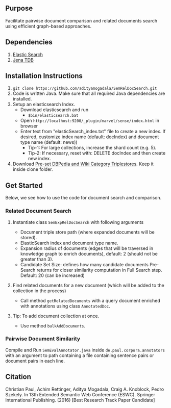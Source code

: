 ## Purpose 

Facilitate pairwise document comparison and related documents search using efficient graph-based approaches.

## Dependencies

1. [Elastic Search](https://www.elastic.co/downloads/elasticsearch)
2. [Jena TDB](https://jena.apache.org/documentation/tdb/)


## Installation Instructions

1. `git clone https://github.com/adityamogadala/SemRelDocSearch.git`
1. Code is written Java. Make sure that all required Java dependencies are installed.
2. Setup an elasticsearch Index.
	* Download elasticsearch and run
		* `$bin/elasticsearch.bat`
	* Open `http://localhost:9200/_plugin/marvel/sense/index.html` in browser
	* Enter text from "elasticSearch\_index.txt" file to create a new index. If desired, customize index name (default: docIndex) and document type name (default: news))
		* Tip-1: For large collections, increase the shard count (e.g. 5).
		* Tip-2: If necessary, reset with: DELETE docIndex and then create new index.
3. Download [Pre-set DBPedia and Wiki Category Triplestores](http://people.aifb.kit.edu/amo/eswc2016/data/triple_data.7z). Keep it inside clone folder.

## Get Started

Below, we see how to use the code for document search and comparison.

### Related Document Search

1. Instantiate class `SemExpRelDocSearch` with following arguments 
	* Document triple store path (where expanded documents will be stored).
	* ElasticSearch index and document type name.
	* Expansion radius of documents (edges that will be traversed in knowledge graph to enrich documents), default: 2 (should not be greater than 3).
	* Candidate Set Size: defines how many candidate documents Pre-Search returns for closer similarity computation in Full Search step. Default: 20 (can be increased)

2. Find related documents for a new document (which will be added to the collection in the process)
	* Call method `getRelatedDocuments` with a query document enriched with annotations using class `AnnotatedDoc`.

3. Tip: To add document collection at once.
	* Use method `bulkAddDocuments`.

		
### Pairwise Document Similarity 

Compile and Run `SemEvalAnnotator.java` inside `de.paul.corpora.annotators` with an argument to path containing a file containing sentence pairs or document pairs in 
each line.


## Citation

Christian Paul, Achim Rettinger, Aditya Mogadala, Craig A. Knoblock, Pedro Szekely. In 13th Extended Semantic Web Conference (ESWC). Springer International Publishing. (2016) [Best Research Track Paper Candidate]
